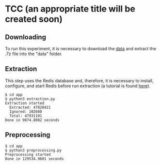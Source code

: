 # TCC (an appropriate title will be created soon)

## Downloading

To run this experiment, it is necessary to download the [data](https://archive.org/download/stackexchange/stackoverflow.com-Posts.7z) and extract the .7z file into the "data" folder. 

## Extraction

This step uses the Redis database and, therefore, it is necessary to install, configure, and start Redis before run extraction (a tutorial is found [here](https://redis.io/topics/quickstart)).

```
$ cd app
$ python3 extraction.py
Extraction started
  Extracted: 47828421
  Ignored: 102680
  Total: 47931101
Done in 9874.8082 seconds
```

## Preprocessing
```
$ cd app
$ python3 preprocessing.py
Preprocessing started
Done in 129534.9601 seconds
```